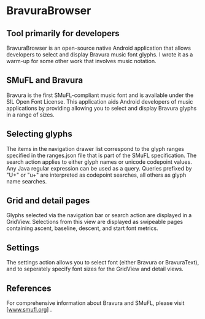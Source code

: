 BravuraBrowser
==============

Tool primarily for developers
--------------------------
BravuraBrowser is an open-source native Android application that allows developers to select and display Bravura music font glyphs. I wrote it as a warm-up for some other work that involves music notation.

SMuFL and Bravura
-----------------
Bravura is the first SMuFL-compliant music font and is available under the SIL Open Font License. This application aids Android developers of music applications by providing allowing you to select and display Bravura glyphs in a range of sizes.

Selecting glyphs
----------------
The items in the navigation drawer list correspond to the glyph ranges specified in the ranges.json file that is part of the SMuFL specification. The search action applies to either glyph names or unicode codepoint values. Any Java regular expression can be used as a query. Queries prefixed by "U+" or "u+" are interpreted as codepoint searches, all others as glyph name searches.

Grid and detail pages
--------------
Glyphs selected via the navigation bar or search action are displayed in a GridView. Selections from this view are displayed as swipeable pages containing ascent, baseline, descent, and start font metrics.

Settings
----------
The settings action allows you to select font (either Bravura or BravuraText), and to seperately specify font sizes for the GridView and detail views.

References
----------

For comprehensive information about Bravura and SMuFL, please visit [www.smufl.org] .